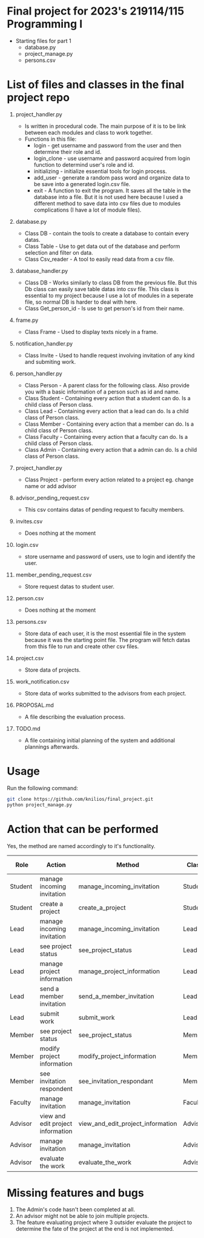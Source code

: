 # Final project for 2023's 219114/115 Programming I
* Starting files for part 1
  - database.py
  - project_manage.py
  - persons.csv

# List of files and classes in the final project repo

1. project_handler.py
    - Is written in procedural code. The main purpose of it is to be link between each modules and class to work together.
    - Functions in this file:
      - login - get username and password from the user and then determine their role and id.
      - login_clone - use username and password acquired from login function to determind user's role and id.
      - initializing - initialize essential tools for login process.
      - add_user - generate a random pass word and organize data to be save into a generated login.csv file.
      - exit - A function to exit the program. It saves all the table in the database into a file. But it is not used here because I used a different method to save data into csv files due to modules complications (I have a lot of module files).

2. database.py
    - Class DB - contain the tools to create a database to contain every datas.
    - Class Table - Use to get data out of the database and perform selection and filter on data.
    - Class Csv_reader - A tool to easily read data from a csv file.

3. database_handler.py
    - Class DB - Works similarly to class DB from the previous file. But this Db class can easily save table datas into csv file. This class is essential to my project because I use a lot of modules in a seperate file, so normal DB is harder to deal with here.
    - Class Get_person_id - Is use to get person's id from their name.

4. frame.py
    - Class Frame - Used to display texts nicely in a frame.

5. notification_handler.py
    - Class Invite - Used to handle request involving invitation of any kind and submiting work.

6. person_handler.py
    - Class Person - A parent class for the following class. Also provide you with a basic information of a person such as id and name.
    - Class Student - Containing every action that a student can do. Is a child class of Person class.
    - Class Lead - Containing every action that a lead can do. Is a child class of Person class.
    - Class Member - Containing every action that a member can do. Is a child class of Person class.
    - Class Faculty - Containing every action that a faculty can do. Is a child class of Person class.
    - Class Admin - Containing every action that a admin can do. Is a child class of Person class.

7. project_handler.py
    - Class Project - perform every action related to a project eg. change name or add advisor

8. advisor_pending_request.csv
    - This csv contains datas of pending request to faculty members.

9. invites.csv
    - Does nothing at the moment

10. login.csv
    - store username and password of users, use to login and identify the user.

11. member_pending_request.csv
    - Store request datas to student user.

12. person.csv
    - Does nothing at the moment
13. persons.csv
    - Store data of each user, it is the most essential file in the system because it was the starting point file. The program will fetch datas from this file to run and create other csv files.

14. project.csv
    - Store data of projects.

15. work_notification.csv
    - Store data of works submitted to the advisors from each project.
16. PROPOSAL.md
    - A file describing the evaluation process.
17. TODO.md
    - A file containing initial planning of the system and additional plannings afterwards.

# Usage

Run the following command:
```bash
git clone https://github.com/knilios/final_project.git
python project_manage.py
```

# Action that can be performed

Yes, the method are named accordingly to it's functionality.

| Role | Action | Method | Class | Completion percentage |
|------|--------|--------|-------|-----------------------|
| Student | manage incoming invitation | manage_incoming_invitation | Student | 100% |
| Student | create a project | create_a_project | Student | 100% |
| Lead | manage incoming invitation | manage_incoming_invitation | Lead | 100% |
| Lead | see project status | see_project_status | Lead | 100% |
| Lead | manage project information | manage_project_information | Lead | 100% |
| Lead | send a member invitation | send_a_member_invitation | Lead | 100% |
| Lead | submit work | submit_work | Lead | 100% |
| Member | see project status | see_project_status | Member | 100% |
| Member | modify project information | modify_project_information | Member | 100% |
| Member | see invitation respondent | see_invitation_respondant | Member | 100% |
| Faculty | manage invitation | manage_invitation | Faculty | 100% |
| Advisor | view and edit project information | view_and_edit_project_information | Advisor | 90% |
| Advisor | manage invitation | manage_invitation | Advisor | 70% |
| Advisor | evaluate the work | evaluate_the_work | Advisor | 90% |


# Missing features and bugs

1. The Admin's code hasn't been completed at all.
2. An advisor might not be able to join multiple projects.
3. The feature evaluating project where 3 outsider evaluate the project to determine the fate of the project at the end is not implemented.
